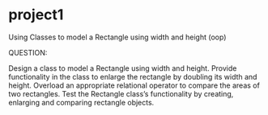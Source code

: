 # project1
Using Classes to model a Rectangle using width and height (oop)


QUESTION:

Design a class to model a Rectangle using width and height.
Provide functionality in the class to enlarge the rectangle by doubling its width and height.
Overload an appropriate relational operator to compare the areas of two rectangles. 
Test the Rectangle class’s functionality by creating, enlarging and comparing rectangle objects. 
